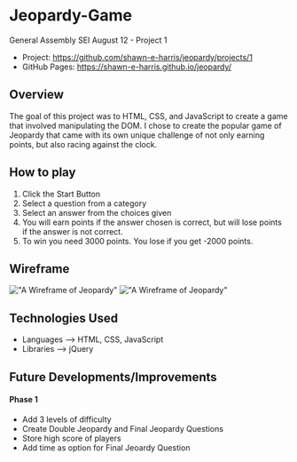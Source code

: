 # Jeopardy-Game
General Assembly SEI August 12 - Project 1


- Project: https://github.com/shawn-e-harris/jeopardy/projects/1
- GitHub Pages: https://shawn-e-harris.github.io/jeopardy/

## Overview
The goal of this project was to HTML, CSS, and JavaScript to create a game 
that involved manipulating the DOM. I chose to create the popular game of Jeopardy 
that came with its own unique challenge of not only earning points, but also racing against the clock.


## How to play
1. Click the Start Button
2. Select a question from a category
3. Select an answer from the choices given
4. You will earn points if the answer chosen is correct, but will lose points if the answer is not correct.
5. To win you need 3000 points. You lose if you get -2000 points.


## Wireframe
!["A Wireframe of Jeopardy"](https://github.com/shawn-e-harris/jeopardy/blob/master/wireFrames/Category.png)
!["A Wireframe of Jeopardy"](https://github.com/shawn-e-harris/jeopardy/blob/master/wireFrames/onClick%20Q%26A.png)


## Technologies Used
- Languages --> HTML, CSS, JavaScript
- Libraries --> jQuery 

## Future Developments/Improvements

#### Phase 1
- Add 3 levels of difficulty
- Create Double Jeopardy and Final Jeopardy Questions
- Store high score of players 
- Add time as option for Final Jeoardy Question
